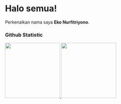 # Halo semua! 

Perkenalkan nama saya **Eko Nurfitriyono**.<br>

### Github Statistic
<p align="left">
<a href="https://github.com/dimasmds">
  <img height="180em" src="https://github-readme-stats-eight-theta.vercel.app/api?username=ekonurfitriyono&show_icons=true&theme=algolia&include_all_commits=true&count_private=true"/>
  <img height="180em" src="https://github-readme-stats-eight-theta.vercel.app/api/top-langs/?username=ekonurfitriyono&layout=compact&langs_count=8&theme=algolia"/>
</a>
</p>
